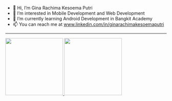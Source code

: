 - 👋 Hi, I’m Gina Rachima Kesoema Putri
- 👀 I’m interested in Mobile Development and Web Development
- 🌱 I’m currently learning Android Development in Bangkit Academy
- 📫 You can reach me at www.linkedin.com/in/ginarachimakesoemaputri

---

<p align="left">
<a href="https://github.com/ginarachimakesoemaputri">
<img height="180em" src="https://github-readme-stats-eight-theta.vercel.app/api/top-langs/?username=ginarachimakesoemaputri&layout=compact&langs_count=8&theme=nord"/>
<img height="180em" src="https://github-readme-stats-eight-theta.vercel.app/api?username=ginarachimakesoemaputri&show_icons=true&theme=nord&include_all_commits=true&count_private=true"/>
</a>
</p>

<!---
ginarachimakesoemaputri/ginarachimakesoemaputri is a ✨ special ✨ repository because its `README.md` (this file) appears on your GitHub profile.
You can click the Preview link to take a look at your changes.
--->
